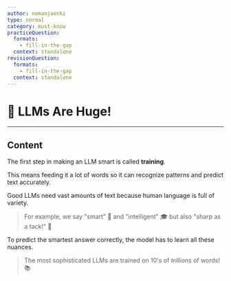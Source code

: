 ```yaml
---
author: nemanjaenki
type: normal
category: must-know
practiceQuestion:
  formats:
    - fill-in-the-gap
  context: standalone
revisionQuestion:
  formats:
    - fill-in-the-gap
  context: standalone
---
```


# 🤖 LLMs Are Huge!

---

## Content

The first step in making an LLM smart is called **training**.

This means feeding it a lot of words so it can recognize patterns and predict text accurately.

Good LLMs need vast amounts of text because human language is full of variety.

> For example, we say "smart" 🧠 and "intelligent" 🎓 but also "sharp as a tack!" 📌

To predict the smartest answer correctly, the model has to learn all these nuances.

> The most sophisticated LLMs are trained on 10's of *trillions* of words! 📚
